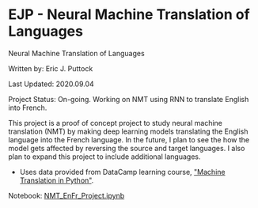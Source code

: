 # EJP - Neural Machine Translation of Languages
Neural Machine Translation of Languages

Written by: Eric J. Puttock

Last Updated: 2020.09.04

Project Status: On-going. Working on NMT using RNN to translate English into French.

This project is a proof of concept project to study neural machine translation (NMT) by making deep learning models translating the English language into the French language. In the future, I plan to see the how the model gets affected by reversing the source and target languages. I also plan to expand this project to include additional languages.
- Uses data provided from DataCamp learning course, ["Machine Translation in Python"](https://learn.datacamp.com/courses/machine-translation-in-python).

Notebook: [NMT_EnFr_Project.ipynb](https://github.com/EJPanda/Personal-Projects/blob/master/EJP%20-%20Neural%20Machine%20Translation%20of%20Languages/EricJPuttock%20-%20NMT_EnFr_Project.ipynb)
